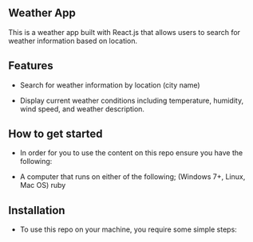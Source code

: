 ## Weather App
This is a weather app built with React.js that allows users to search for weather information based on location. 

## Features

- Search for weather information by location (city name)

- Display current weather conditions including temperature, humidity, wind speed, and weather description.

## How to get started

* In order for you to use the content on this repo ensure you have the following:

* A computer that runs on either of the following; (Windows 7+, Linux, Mac OS) ruby

## Installation

* To use this repo on your machine, you require some simple steps:
